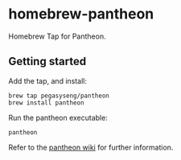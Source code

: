 # homebrew-pantheon
Homebrew Tap for Pantheon.

## Getting started
Add the tap, and install:

```
brew tap pegasyseng/pantheon
brew install pantheon
```
Run the pantheon executable:

```
pantheon
```

Refer to the [pantheon wiki](https://github.com/pegasyseng/pantheon/wiki) for further information.
